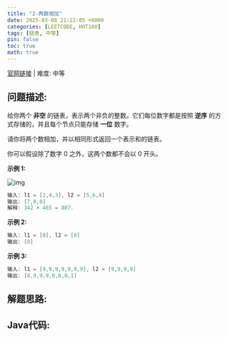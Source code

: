 ```yaml
---
title: "2-两数相加"
date: 2025-03-08 21:22:05 +0800
categories: [LEETCODE, HOT100]
tags: [链表, 中等]
pin: false
toc: true
math: true
---
```


[官网链接](https://leetcode.cn/problems/add-two-numbers/) \| 难度: 中等

## 问题描述: 

给你两个 **非空** 的链表，表示两个非负的整数。它们每位数字都是按照 **逆序** 的方式存储的，并且每个节点只能存储 **一位** 数字。

请你将两个数相加，并以相同形式返回一个表示和的链表。

你可以假设除了数字 0 之外，这两个数都不会以 0 开头。

**示例 1:**

![img](../assets/img/posts/p2_0.jpg)

```java
输入: l1 = [2,4,3], l2 = [5,6,4]
输出: [7,0,8]
解释: 342 + 465 = 807.
```

**示例 2:**

```java
输入: l1 = [0], l2 = [0]
输出: [0]
```

**示例 3:**

```java
输入: l1 = [9,9,9,9,9,9,9], l2 = [9,9,9,9]
输出: [8,9,9,9,0,0,0,1]
```



## 解题思路: 

## Java代码: 

